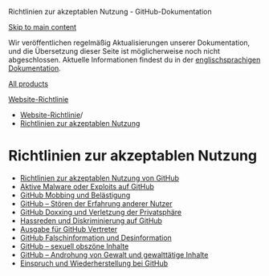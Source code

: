 Richtlinien zur akzeptablen Nutzung - GitHub-Dokumentation

[Skip to main content](#main-content)

Wir veröffentlichen regelmäßig Aktualisierungen unserer Dokumentation, und die Übersetzung dieser Seite ist möglicherweise noch nicht abgeschlossen. Aktuelle Informationen findest du in der [englischsprachigen Dokumentation](/en).

[All products](/de)

[Website-Richtlinie](/de/site-policy)

* [Website-Richtlinie](/de/site-policy)/
* [Richtlinien zur akzeptablen Nutzung](/de/site-policy/acceptable-use-policies)

Richtlinien zur akzeptablen Nutzung
==========

* [Richtlinien zur akzeptablen Nutzung von GitHub](/de/site-policy/acceptable-use-policies/github-acceptable-use-policies)
* [Aktive Malware oder Exploits auf GitHub](/de/site-policy/acceptable-use-policies/github-active-malware-or-exploits)
* [GitHub Mobbing und Belästigung](/de/site-policy/acceptable-use-policies/github-bullying-and-harassment)
* [GitHub – Stören der Erfahrung anderer Nutzer](/de/site-policy/acceptable-use-policies/github-disrupting-the-experience-of-other-users)
* [GitHub Doxxing und Verletzung der Privatsphäre](/de/site-policy/acceptable-use-policies/github-doxxing-and-invasion-of-privacy)
* [Hassreden und Diskriminierung auf GitHub](/de/site-policy/acceptable-use-policies/github-hate-speech-and-discrimination)
* [Ausgabe für GitHub Vertreter](/de/site-policy/acceptable-use-policies/github-impersonation)
* [GitHub Falschinformation und Desinformation](/de/site-policy/acceptable-use-policies/github-misinformation-and-disinformation)
* [GitHub – sexuell obszöne Inhalte](/de/site-policy/acceptable-use-policies/github-sexually-obscene-content)
* [GitHub – Androhung von Gewalt und gewalttätige Inhalte](/de/site-policy/acceptable-use-policies/github-threats-of-violence-and-gratuitously-violent-content)
* [Einspruch und Wiederherstellung bei GitHub](/de/site-policy/acceptable-use-policies/github-appeal-and-reinstatement)
